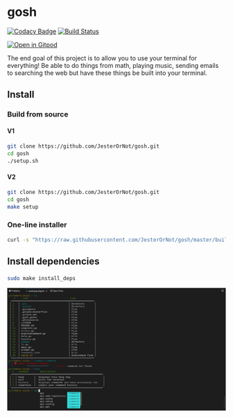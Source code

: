 # gosh

[![Codacy Badge](https://api.codacy.com/project/badge/Grade/e77cb20b738d47138194279fa764990c)](https://www.codacy.com/manual/seanhellum45/gosh?utm_source=github.com&utm_medium=referral&utm_content=JesterOrNot/gosh&utm_campaign=Badge_Grade)
[![Build Status](https://travis-ci.org/JesterOrNot/gosh.svg?branch=master)](https://travis-ci.org/JesterOrNot/gosh)

[![Open in Gitpod](https://gitpod.io/button/open-in-gitpod.svg)](https://gitpod.io/#https://github.com/JesterOrNot/gosh)

The end goal of this project is to allow you to use your terminal for
everything! Be able to do things from math, playing music, sending emails to
searching the web but have these things be built into your terminal.

## Install

### Build from source

#### V1

```bash
git clone https://github.com/JesterOrNot/gosh.git
cd gosh
./setup.sh
```

#### V2

```bash
git clone https://github.com/JesterOrNot/gosh.git
cd gosh
make setup
```

### One-line installer

```bash
curl -s "https://raw.githubusercontent.com/JesterOrNot/gosh/master/build" | sh
```
## Install dependencies

```bash
sudo make install_deps
```

![Example of goshell](https://github.com/JesterOrNot/gosh/blob/master/images/example.png "Example of gosh")
